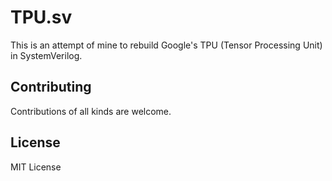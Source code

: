 # TPU.sv

This is an attempt of mine to rebuild Google's TPU (Tensor Processing Unit) in SystemVerilog.

## Contributing

Contributions of all kinds are welcome.

## License

MIT License